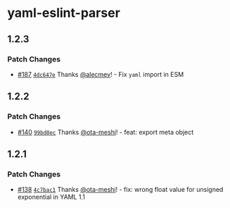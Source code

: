 # yaml-eslint-parser

## 1.2.3

### Patch Changes

- [#187](https://github.com/ota-meshi/yaml-eslint-parser/pull/187) [`4dc647e`](https://github.com/ota-meshi/yaml-eslint-parser/commit/4dc647ee2afe561f090ebb52b759e4e611ccfb42) Thanks [@alecmev](https://github.com/alecmev)! - Fix `yaml` import in ESM

## 1.2.2

### Patch Changes

- [#140](https://github.com/ota-meshi/yaml-eslint-parser/pull/140) [`99bd0ec`](https://github.com/ota-meshi/yaml-eslint-parser/commit/99bd0ec03a015dce6dfbcf9972d2c7c92efad4ad) Thanks [@ota-meshi](https://github.com/ota-meshi)! - feat: export meta object

## 1.2.1

### Patch Changes

- [#138](https://github.com/ota-meshi/yaml-eslint-parser/pull/138) [`4c7bac1`](https://github.com/ota-meshi/yaml-eslint-parser/commit/4c7bac135c712779d94ff2e24851fec871a67fac) Thanks [@ota-meshi](https://github.com/ota-meshi)! - fix: wrong float value for unsigned exponential in YAML 1.1
